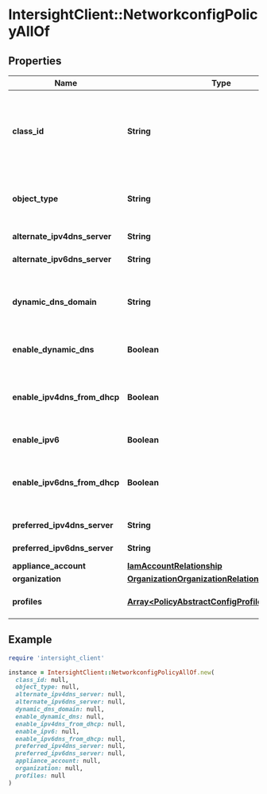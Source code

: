 # IntersightClient::NetworkconfigPolicyAllOf

## Properties

| Name | Type | Description | Notes |
| ---- | ---- | ----------- | ----- |
| **class_id** | **String** | The fully-qualified name of the instantiated, concrete type. This property is used as a discriminator to identify the type of the payload when marshaling and unmarshaling data. | [default to &#39;networkconfig.Policy&#39;] |
| **object_type** | **String** | The fully-qualified name of the instantiated, concrete type. The value should be the same as the &#39;ClassId&#39; property. | [default to &#39;networkconfig.Policy&#39;] |
| **alternate_ipv4dns_server** | **String** | IP address of the secondary DNS server. | [optional] |
| **alternate_ipv6dns_server** | **String** | IP address of the secondary DNS server. | [optional] |
| **dynamic_dns_domain** | **String** | The domain name appended to a hostname for a Dynamic DNS (DDNS) update. If left blank, only a hostname is sent to the DDNS update request. | [optional] |
| **enable_dynamic_dns** | **Boolean** | If enabled, updates the resource records to the DNS from Cisco IMC. | [optional] |
| **enable_ipv4dns_from_dhcp** | **Boolean** | If enabled, Cisco IMC retrieves the DNS server addresses from DHCP. Use DHCP field must be enabled for IPv4 in Cisco IMC to enable it. | [optional] |
| **enable_ipv6** | **Boolean** | If enabled, allows to configure IPv6 properties. | [optional] |
| **enable_ipv6dns_from_dhcp** | **Boolean** | If enabled, Cisco IMC retrieves the DNS server addresses from DHCP. Use DHCP field must be enabled for IPv6 in Cisco IMC to enable it. | [optional] |
| **preferred_ipv4dns_server** | **String** | IP address of the primary DNS server. | [optional] |
| **preferred_ipv6dns_server** | **String** | IP address of the primary DNS server. | [optional] |
| **appliance_account** | [**IamAccountRelationship**](IamAccountRelationship.md) |  | [optional] |
| **organization** | [**OrganizationOrganizationRelationship**](OrganizationOrganizationRelationship.md) |  | [optional] |
| **profiles** | [**Array&lt;PolicyAbstractConfigProfileRelationship&gt;**](PolicyAbstractConfigProfileRelationship.md) | An array of relationships to policyAbstractConfigProfile resources. | [optional] |

## Example

```ruby
require 'intersight_client'

instance = IntersightClient::NetworkconfigPolicyAllOf.new(
  class_id: null,
  object_type: null,
  alternate_ipv4dns_server: null,
  alternate_ipv6dns_server: null,
  dynamic_dns_domain: null,
  enable_dynamic_dns: null,
  enable_ipv4dns_from_dhcp: null,
  enable_ipv6: null,
  enable_ipv6dns_from_dhcp: null,
  preferred_ipv4dns_server: null,
  preferred_ipv6dns_server: null,
  appliance_account: null,
  organization: null,
  profiles: null
)
```

